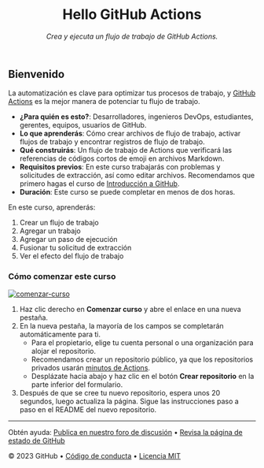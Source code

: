 <header>

# Hello GitHub Actions

_Crea y ejecuta un flujo de trabajo de GitHub Actions._

</header>

## Bienvenido

La automatización es clave para optimizar tus procesos de trabajo, y [GitHub Actions](https://docs.github.com/actions) es la mejor manera de potenciar tu flujo de trabajo.

- **¿Para quién es esto?**: Desarrolladores, ingenieros DevOps, estudiantes, gerentes, equipos, usuarios de GitHub.
- **Lo que aprenderás**: Cómo crear archivos de flujo de trabajo, activar flujos de trabajo y encontrar registros de flujo de trabajo.
- **Qué construirás**: Un flujo de trabajo de Actions que verificará las referencias de códigos cortos de emoji en archivos Markdown.
- **Requisitos previos**: En este curso trabajarás con problemas y solicitudes de extracción, así como editar archivos. Recomendamos que primero hagas el curso de [Introducción a GitHub](https://github.com/skills/introduction-to-github).
- **Duración**: Este curso se puede completar en menos de dos horas.

En este curso, aprenderás:

1. Crear un flujo de trabajo
2. Agregar un trabajo
3. Agregar un paso de ejecución
4. Fusionar tu solicitud de extracción
5. Ver el efecto del flujo de trabajo

### Cómo comenzar este curso

<!-- [![comenzar-curso](https://user-images.githubusercontent.com/1221423/235727646-4a590299-ffe5-480d-8cd5-8194ea184546.svg)](https://github.com/new?template_owner=skills&template_name=hello-github-actions&owner=%40me&name=skills-hello-github-actions&description=Mi+repositorio+clonado&visibility=public) -->

[![comenzar-curso](https://user-images.githubusercontent.com/1221423/235727646-4a590299-ffe5-480d-8cd5-8194ea184546.svg)](hhttps://github.com/new?template_name=hello-github-actions-custom&template_owner=classroom-sebasnaa&description=Mi+repositorio+clonado&visibility=public)



1. Haz clic derecho en **Comenzar curso** y abre el enlace en una nueva pestaña.
2. En la nueva pestaña, la mayoría de los campos se completarán automáticamente para ti.
   - Para el propietario, elige tu cuenta personal o una organización para alojar el repositorio.
   - Recomendamos crear un repositorio público, ya que los repositorios privados usarán [minutos de Actions](https://docs.github.com/en/billing/managing-billing-for-github-actions/about-billing-for-github-actions).
   - Desplázate hacia abajo y haz clic en el botón **Crear repositorio** en la parte inferior del formulario.
3. Después de que se cree tu nuevo repositorio, espera unos 20 segundos, luego actualiza la página. Sigue las instrucciones paso a paso en el README del nuevo repositorio.

<footer>

---

Obtén ayuda: [Publica en nuestro foro de discusión](https://github.com/orgs/skills/discussions/categories/hello-github-actions) &bull; [Revisa la página de estado de GitHub](https://www.githubstatus.com/)

&copy; 2023 GitHub &bull; [Código de conducta](https://www.contributor-covenant.org/version/2/1/code_of_conduct/code_of_conduct.md) &bull; [Licencia MIT](https://gh.io/mit)

</footer>
